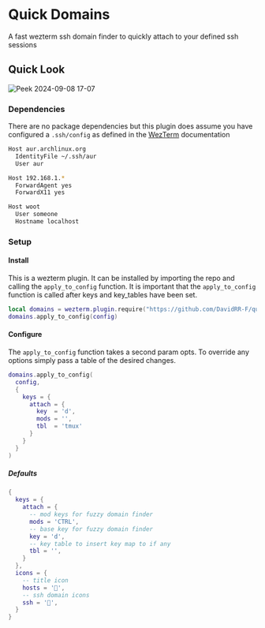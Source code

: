 # Quick Domains

A fast wezterm ssh domain finder to quickly attach to your defined ssh sessions

## Quick Look

![Peek 2024-09-08 17-07](https://github.com/user-attachments/assets/747bb423-a277-4273-b80d-65d94ce2e873)

### Dependencies

There are no package dependencies but this plugin does assume you have configured a 
`.ssh/config` as defined in the [WezTerm](https://wezfurlong.org/wezterm/config/lua/wezterm/enumerate_ssh_hosts.html) documentation

```bash
Host aur.archlinux.org
  IdentityFile ~/.ssh/aur
  User aur

Host 192.168.1.*
  ForwardAgent yes
  ForwardX11 yes

Host woot
  User someone
  Hostname localhost
```

### Setup

#### Install

This is a wezterm plugin. It can be installed by importing the repo and calling the `apply_to_config` function. It is important that the `apply_to_config` function is called after keys and key_tables have been set.
```lua 
local domains = wezterm.plugin.require("https://github.com/DavidRR-F/quick_domains.wezterm")
domains.apply_to_config(config)
```

#### Configure

The `apply_to_config` function takes a second param opts. To override any options simply pass a table of the desired changes.

```lua
domains.apply_to_config(
  config,
  {
    keys = {
      attach = {
        key  = 'd',
        mods = '',
        tbl  = 'tmux'
      }
    }
  }
)
```

##### Defaults

```lua 
{
  keys = {
    attach = {
      -- mod keys for fuzzy domain finder
      mods = 'CTRL',
      -- base key for fuzzy domain finder
      key = 'd',
      -- key table to insert key map to if any
      tbl = '',
    }
  },
  icons = {
    -- title icon
    hosts = '',
    -- ssh domain icons
    ssh = '󰣀',
  }
}

```
